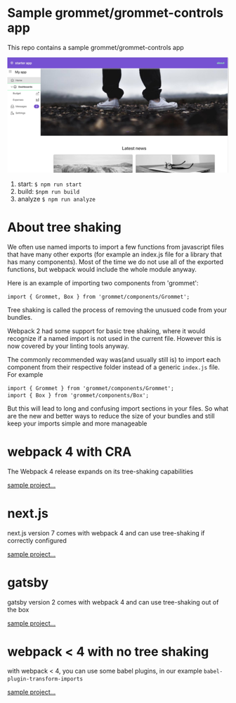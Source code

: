 # Sample grommet/grommet-controls app

This repo contains a sample grommet/grommet-controls app 

![sample app](https://github.com/atanasster/grommet-controls-starter/blob/master/images/sample-app.jpg?raw=true "Sample app")
1. start: `$ npm run start`
2. build: `$npm run build`
3. analyze `$ npm run analyze`

# About tree shaking
We often use named imports to import a few functions from javascript files that have many other exports (for example an index.js file for a library that has many components).
 Most of the time we do not use all of the exported functions, but webpack would include the whole module anyway.

Here is an example of importing two components from 'grommet':
```
import { Grommet, Box } from 'grommet/components/Grommet';
```

Tree shaking is called the process of removing the unusued code from your bundles.

Webpack 2 had some support for basic tree shaking, where it would recognize if a named import is not used in the current file. However this is now covered by your linting tools anyway.

The commonly recommended way was(and usually still is) to import each component from their respective folder instead of a generic `index.js` file. For example 
```
import { Grommet } from 'grommet/components/Grommet';
import { Box } from 'grommet/components/Box';
```

But this will lead to long and confusing import sections in your files. 
So what are the new and better ways to reduce the size of your bundles and still keep your imports simple and more manageable


# webpack 4 with CRA
The Webpack 4 release expands on its tree-shaking capabilities

[sample project...](/webpack-4)

# next.js
next.js version 7 comes with webpack 4 and can use tree-shaking if correctly configured

[sample project...](/nextjs)

# gatsby
gatsby version 2 comes with webpack 4 and can use tree-shaking out of the box

[sample project...](/gatsby)

# webpack < 4 with no tree shaking
with webpack < 4, you can use some babel plugins, in our example `babel-plugin-transform-imports`
 
[sample project...](/babel-transform-imports)
